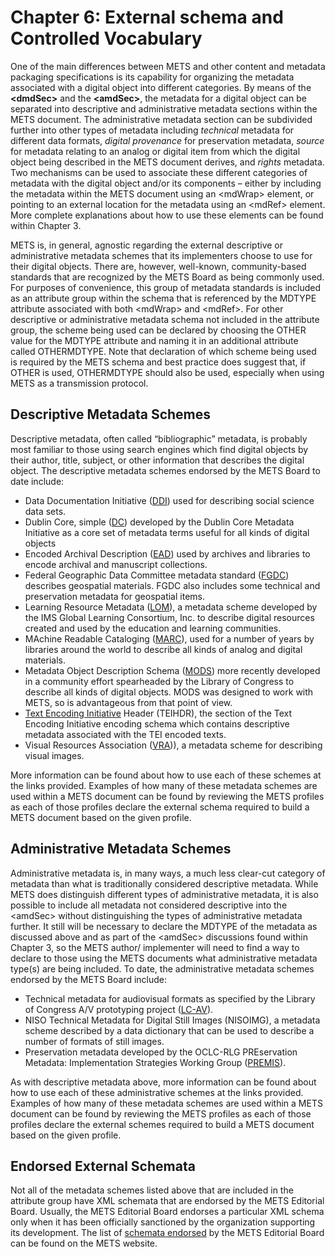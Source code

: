 

# Chapter 6:  External schema and Controlled Vocabulary

One of the main differences between METS and other content and metadata packaging specifications is its capability for organizing the metadata associated with a digital object into different categories.  By means of the **&lt;dmdSec>** and the **&lt;amdSec>**, the metadata for a digital object can be separated into descriptive and administrative metadata sections within the METS document.  The administrative metadata section can be subdivided further into other types of metadata including _technical_ metadata for different data formats, _digital provenance_ for preservation metadata, _source_ for metadata relating to an analog or digital item from which the digital object being described in the METS document derives, and _rights_ metadata.  Two mechanisms can be used to associate these different categories of metadata with the digital object and/or its components – either by including the metadata within the METS document using an &lt;mdWrap> element, or pointing to an external location for the metadata using an &lt;mdRef> element.  More complete explanations about how to use these elements can be found within Chapter 3.

METS is, in general, agnostic regarding the external descriptive or administrative metadata schemes that its implementers choose to use for their digital objects.  There are, however, well-known, community-based standards that are recognized by the METS Board as being commonly used.  For purposes of convenience, this group of metadata standards is included as an attribute group within the schema that is referenced by the MDTYPE attribute associated with both &lt;mdWrap> and &lt;mdRef>.  For other descriptive or administrative metadata schema not included in the attribute group, the scheme being used can be declared by choosing the OTHER value for the MDTYPE attribute and naming it in an additional attribute called OTHERMDTYPE.  Note that declaration of which scheme being used is required by the METS schema and best practice does suggest that, if OTHER is used, OTHERMDTYPE should also be used, especially when using METS as a transmission protocol.


## **Descriptive Metadata Schemes**
Descriptive metadata, often called “bibliographic” metadata, is probably most familiar to those using search engines which find digital objects by their author, title, subject, or other information that describes the digital object.  The descriptive metadata schemes endorsed by the METS Board to date include:

* Data Documentation Initiative ([DDI](http://www.icpsr.umich.edu/DDI/)) used for describing social science data sets.
* Dublin Core, simple ([DC](http://dublincore.org/)) developed by the Dublin Core Metadata Initiative as a core set of metadata terms useful for all kinds of digital objects
* Encoded Archival Description ([EAD](http://www.loc.gov/ead/)) used by archives and libraries to encode archival and manuscript collections.
* Federal Geographic Data Committee metadata standard ([FGDC](http://www.fgdc.gov/)) describes geospatial materials.  FGDC also includes some technical and preservation metadata for geospatial items.
* Learning Resource Metadata ([LOM](http://www.imsproject.org/metadata/)), a metadata scheme developed by the IMS Global Learning Consortium, Inc. to describe digital resources created and used by the education and learning communities.  
* MAchine Readable Cataloging ([MARC](http://www.loc.gov/marc/)), used for a number of years by libraries around the world to describe all kinds of analog and digital materials. 
* Metadata Object Description Schema ([MODS](http://www.loc.gov/standards/mods/)) more recently developed in a community effort spearheaded by the Library of Congress to describe all kinds of digital objects.  MODS was designed to work with METS, so is advantageous from that point of view.
* [Text Encoding Initiative](http://www.tei-c.org/) Header (TEIHDR), the section of the Text Encoding Initiative encoding schema which contains descriptive metadata associated with the TEI encoded texts.
* Visual Resources Association ([VRA](http://www.vraweb.org/))), a metadata scheme for describing visual images.

More information can be found about how to use each of these schemes at the links provided.  Examples of how many of these metadata schemes are used within a METS document can be found by reviewing the METS profiles as each of those profiles declare the external schema required to build a METS document based on the given profile.



## **Administrative Metadata Schemes**
Administrative metadata is, in many ways, a much less clear-cut category of metadata than what is traditionally considered descriptive metadata.  While METS does distinguish different types of administrative metadata, it is also possible to include all metadata not considered descriptive into the &lt;amdSec> without distinguishing the types of administrative metadata further.  It still will be necessary to declare the MDTYPE of the metadata as discussed above and as part of the &lt;amdSec> discussions found within Chapter 3, so the METS author/ implementer will need to find a way to declare to those using the METS documents what administrative metadata type(s) are being included.  To date, the administrative metadata schemes endorsed by the METS Board include:

* Technical metadata for audiovisual formats as specified by the Library of Congress A/V prototyping project ([LC-AV](http://www.loc.gov/rr/mopic/avprot/digiprov_expl.html)).
* NISO Technical Metadata for Digital Still Images (NISOIMG), a metadata scheme described by a data dictionary that can be used to describe a number of formats of still images.
*  Preservation metadata developed by the OCLC-RLG PREservation Metadata:  Implementation Strategies Working Group (<span style="text-decoration:underline;">PREMIS</span>).

As with descriptive metadata above, more information can be found about how to use each of these administrative schemes at the links provided.  Examples of how many of these metadata schemes are used within a METS document can be found by reviewing the METS profiles as each of those profiles declare the external schemes required to build a METS document based on the given profile.



## **Endorsed External Schemata**
Not all of the metadata schemes listed above that are included in the attribute group have XML schemata that are endorsed by the METS Editorial Board.  Usually, the METS Editorial Board endorses a particular XML schema only when it has been officially sanctioned by the organization supporting its development.  The list of <span style="text-decoration:underline;">schemata endorsed</span> by the METS Editorial Board can be found on the METS website.
